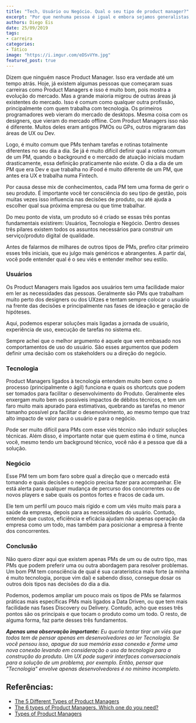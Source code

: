 ```yaml
---
title: "Tech, Usuário ou Negócio. Qual o seu tipo de product manager?"
excerpt: "Por que nenhuma pessoa é igual e embora sejamos generalistas, podemos ter afinidade com uma especialidade."
authors: Diego Eis
date: 25/09/2019
tags: 
- carreira
categories:
- Tático
image: "https://i.imgur.com/eDSvVYm.jpg"
featured_post: true
---
```



Dizem que ninguém nasce Product Manager. Isso era verdade até um tempo
atrás. Hoje, já existem algumas pessoas que começaram suas carreiras
como Product Managers e isso é muito bom, pois mostra a evolução do
mercado. Mas a grande maioria migrou de outras áreas já existentes do
mercado. Isso é comum como qualquer outra profissão, principalmente com
quem trabalha com tecnologia. Os primeiros programadores web vieram do
mercado de desktops. Mesma coisa com os designers, que vieram do mercado
offline. Com Product Managers isso não é diferente. Muitos deles eram
antigos PMOs ou GPs, outros migraram das áreas de UX ou Dev.

Logo, é muito comum que PMs tenham tarefas e rotinas totalmente
diferentes no seu dia a dia. Se já é muito difícil definir qual a rotina
comum de um PM, quando o background e o mercado de atuação iniciais
mudam drasticamente, essa definição praticamente não existe. O dia a dia
de um PM que era Dev e que trabalha no iFood é muito diferente de um PM,
que antes era UX e trabalha numa Fintech.

Por causa desse mix de conhecimentos, cada PM tem uma forma de gerir o
seu produto. É importante você ter consciência do seu tipo de gestão,
pois muitas vezes isso influencia nas decisões de produto, ou até ajuda
a escolher qual sua próxima empresa ou que time trabalhar.

Do meu ponto de vista, um produto só é criado se essas três pontas
fundamentais existirem: Usuários, Tecnologia e Negócio. Dentro desses
três pilares existem todos os assuntos necessários para construir um
serviço/produto digital de qualidade.

Antes de falarmos de milhares de outros tipos de PMs, prefiro citar
primeiro esses três iniciais, que eu julgo mais genéricos e abrangentes.
A partir daí, você pode entender qual é o seu viés e entender melhor seu
estilo.

### Usuários


Os Product Managers mais ligados aos usuários tem uma facilidade maior
em ler as necessidades das pessoas. Geralmente são PMs que trabalham
muito perto dos designers ou dos UXzes e tentam sempre colocar o usuário
na frente das decisões e principalmente nas fases de ideação e geração
de hipóteses.

Aqui, podemos esperar soluções mais ligadas a jornada de usuário,
experiência de uso, execução de tarefas no sistema etc.

Sempre achei que o melhor argumento é aquele que vem embasado nos
comportamentos de uso do usuário. São esses argumentos que podem definir
uma decisão com os stakeholders ou a direção do negócio.

### **Tecnologia**


Product Managers ligados à tecnologia entendem muito bem como o processo
(principalmente o ágil) funciona e quais os shortcuts que podem ser
tomados para facilitar o desenvolvimento do Produto. Geralmente eles
enxergam muito bem os possíveis impactos de débitos técnicos, e tem um
faro muito mais apurado para estimativas, quebrando as tarefas no menor
tamanho possível pra facilitar o desenvolvimento, ao mesmo tempo que
traz alto impacto de valor para o usuário e para o negócio.

Pode ser muito difícil para PMs com esse viés técnico não induzir
soluções técnicas. Além disso, é importante notar que quem estima é o
time, nunca você, mesmo tendo um background técnico, você não é a pessoa
que dá a solução.

### Negócio


Esse PM tem um bom faro sobre qual a direção que o mercado está tomando
e quais decisões o negócio precisa fazer para acompanhar. Ele está
alerta para qualquer mudança de percurso dos concorrentes ou de novos
players e sabe quais os pontos fortes e fracos de cada um.

Ele tem um perfil um pouco mais rígido e com um viés muito mais para a
saúde da empresa, depois para as necessidades do usuário. Contudo,
entende que custos, eficiência e eficácia ajudam não apenas operação da
empresa como um todo, mas também para posicionar a empresa à frente dos
concorrentes.

### Conclusão

Não quero dizer aqui que existem apenas PMs de um ou de outro tipo, mas
PMs que podem preferir uma ou outra abordagem para resolver problemas.
Um bom PM tem consciência de qual é sua caraterística mais forte (a
minha é muito tecnologia, porque vim daí) e sabendo disso, consegue
dosar os outros dois tipos nas decisões do dia a dia.

Podemos, podemos ampliar um pouco mais os tipos de PMs se falarmos
práticas mais específicas PMs mais ligados a Data Driven, ou que tem
mais facilidade nas fases Discovery ou Delivery. Contudo, acho que esses
três pontos são os principais e que tocam o produto como um todo. O
resto, de alguma forma, faz parte desses três fundamentos.

***Apenas uma observação importante:** Eu queria tentar tirar um viés
que todos tem de pensar apenas em desenvolvedores ao ler Tecnologia. Se
você pensou isso, apague da sua memória essa conexão e forme uma nova
conexão levando em consideração o uso da tecnologia para a construção do
produto. Um UX pode sugerir interfaces conversacionais para a solução de
um problema, por exemplo. Então, pensar que "Tecnologia" envolve
apenas desenvolvedores é no mínimo incompleto.*

Referências:
------------

- [The 5 Different Types of Product Managers](https://blog.usejournal.com/the-5-different-types-of-product-managers-12a841cae8d2)
- [The 6 types of Product Managers. Which one do you need?](https://medium.com/@kit_ulrich/the-6-types-of-product-managers-which-one-do-you-need-75c2e66dd592)
- [Types of Product Managers](https://productcoalition.com/types-of-product-managers-5806f93aaf9b)

